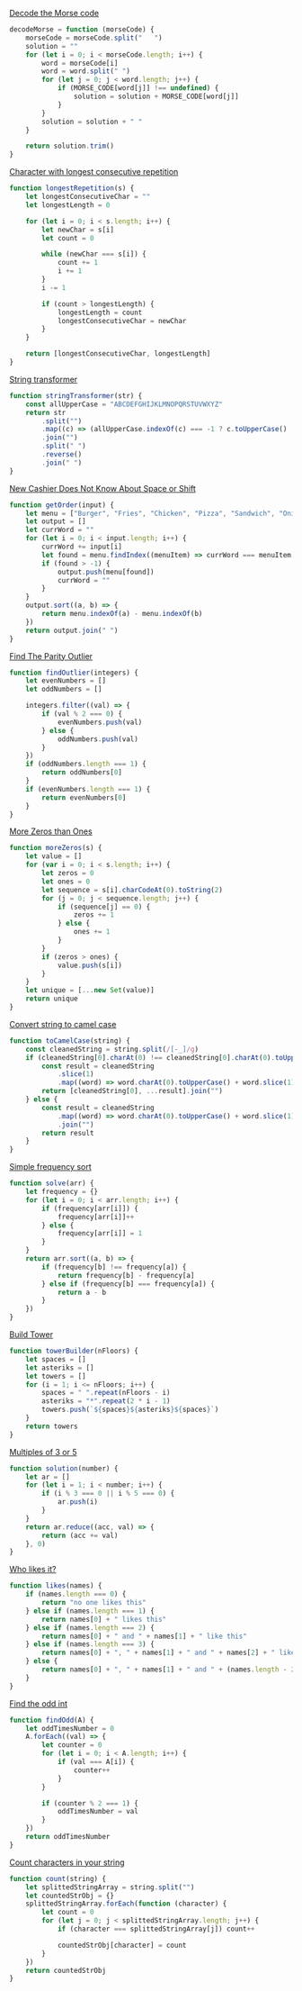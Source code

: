 [Decode the Morse code](https://www.codewars.com/kata/54b724efac3d5402db00065e)

```javascript
decodeMorse = function (morseCode) {
	morseCode = morseCode.split("   ")
	solution = ""
	for (let i = 0; i < morseCode.length; i++) {
		word = morseCode[i]
		word = word.split(" ")
		for (let j = 0; j < word.length; j++) {
			if (MORSE_CODE[word[j]] !== undefined) {
				solution = solution + MORSE_CODE[word[j]]
			}
		}
		solution = solution + " "
	}

	return solution.trim()
}
```

[Character with longest consecutive repetition](https://www.codewars.com/kata/586d6cefbcc21eed7a001155)

```javascript
function longestRepetition(s) {
	let longestConsecutiveChar = ""
	let longestLength = 0

	for (let i = 0; i < s.length; i++) {
		let newChar = s[i]
		let count = 0

		while (newChar === s[i]) {
			count += 1
			i += 1
		}
		i -= 1

		if (count > longestLength) {
			longestLength = count
			longestConsecutiveChar = newChar
		}
	}

	return [longestConsecutiveChar, longestLength]
}
```

[String transformer](https://www.codewars.com/kata/5878520d52628a092f0002d0)

```javascript
function stringTransformer(str) {
	const allUpperCase = "ABCDEFGHIJKLMNOPQRSTUVWXYZ"
	return str
		.split("")
		.map((c) => (allUpperCase.indexOf(c) === -1 ? c.toUpperCase() : c.toLowerCase()))
		.join("")
		.split(" ")
		.reverse()
		.join(" ")
}
```

[New Cashier Does Not Know About Space or Shift](https://www.codewars.com/kata/5d23d89906f92a00267bb83d)

```js
function getOrder(input) {
	let menu = ["Burger", "Fries", "Chicken", "Pizza", "Sandwich", "Onionrings", "Milkshake", "Coke"]
	let output = []
	let currWord = ""
	for (let i = 0; i < input.length; i++) {
		currWord += input[i]
		let found = menu.findIndex((menuItem) => currWord === menuItem.toLowerCase())
		if (found > -1) {
			output.push(menu[found])
			currWord = ""
		}
	}
	output.sort((a, b) => {
		return menu.indexOf(a) - menu.indexOf(b)
	})
	return output.join(" ")
}
```

[Find The Parity Outlier](https://www.codewars.com/kata/5526fc09a1bbd946250002dc)

```js
function findOutlier(integers) {
	let evenNumbers = []
	let oddNumbers = []

	integers.filter((val) => {
		if (val % 2 === 0) {
			evenNumbers.push(val)
		} else {
			oddNumbers.push(val)
		}
	})
	if (oddNumbers.length === 1) {
		return oddNumbers[0]
	}
	if (evenNumbers.length === 1) {
		return evenNumbers[0]
	}
}
```

[More Zeros than Ones](https://www.codewars.com/kata/5d41e16d8bad42002208fe1a)

```js
function moreZeros(s) {
	let value = []
	for (var i = 0; i < s.length; i++) {
		let zeros = 0
		let ones = 0
		let sequence = s[i].charCodeAt(0).toString(2)
		for (j = 0; j < sequence.length; j++) {
			if (sequence[j] == 0) {
				zeros += 1
			} else {
				ones += 1
			}
		}
		if (zeros > ones) {
			value.push(s[i])
		}
	}
	let unique = [...new Set(value)]
	return unique
}
```

[Convert string to camel case](https://www.codewars.com/kata/517abf86da9663f1d2000003)

```js
function toCamelCase(string) {
	const cleanedString = string.split(/[-_]/g)
	if (cleanedString[0].charAt(0) !== cleanedString[0].charAt(0).toUpperCase()) {
		const result = cleanedString
			.slice(1)
			.map((word) => word.charAt(0).toUpperCase() + word.slice(1))
		return [cleanedString[0], ...result].join("")
	} else {
		const result = cleanedString
			.map((word) => word.charAt(0).toUpperCase() + word.slice(1))
			.join("")
		return result
	}
}
```

[Simple frequency sort](https://www.codewars.com/kata/5a8d2bf60025e9163c0000bc)

```js
function solve(arr) {
	let frequency = {}
	for (let i = 0; i < arr.length; i++) {
		if (frequency[arr[i]]) {
			frequency[arr[i]]++
		} else {
			frequency[arr[i]] = 1
		}
	}
	return arr.sort((a, b) => {
		if (frequency[b] !== frequency[a]) {
			return frequency[b] - frequency[a]
		} else if (frequency[b] === frequency[a]) {
			return a - b
		}
	})
}
```

[Build Tower](https://www.codewars.com/kata/576757b1df89ecf5bd00073b)

```js
function towerBuilder(nFloors) {
	let spaces = []
	let asteriks = []
	let towers = []
	for (i = 1; i <= nFloors; i++) {
		spaces = " ".repeat(nFloors - i)
		asteriks = "*".repeat(2 * i - 1)
		towers.push(`${spaces}${asteriks}${spaces}`)
	}
	return towers
}
```

[Multiples of 3 or 5](https://www.codewars.com/kata/514b92a657cdc65150000006)

```js
function solution(number) {
	let ar = []
	for (let i = 1; i < number; i++) {
		if (i % 3 === 0 || i % 5 === 0) {
			ar.push(i)
		}
	}
	return ar.reduce((acc, val) => {
		return (acc += val)
	}, 0)
}
```

[Who likes it?](https://www.codewars.com/kata/5266876b8f4bf2da9b000362)

```js
function likes(names) {
	if (names.length === 0) {
		return "no one likes this"
	} else if (names.length === 1) {
		return names[0] + " likes this"
	} else if (names.length === 2) {
		return names[0] + " and " + names[1] + " like this"
	} else if (names.length === 3) {
		return names[0] + ", " + names[1] + " and " + names[2] + " like this"
	} else {
		return names[0] + ", " + names[1] + " and " + (names.length - 2) + " others like this"
	}
}
```

[Find the odd int](https://www.codewars.com/kata/54da5a58ea159efa38000836)

```js
function findOdd(A) {
	let oddTimesNumber = 0
	A.forEach((val) => {
		let counter = 0
		for (let i = 0; i < A.length; i++) {
			if (val === A[i]) {
				counter++
			}
		}

		if (counter % 2 === 1) {
			oddTimesNumber = val
		}
	})
	return oddTimesNumber
}
```

[Count characters in your string](https://www.codewars.com/kata/52efefcbcdf57161d4000091)

```js
function count(string) {
	let splittedStringArray = string.split("")
	let countedStrObj = {}
	splittedStringArray.forEach(function (character) {
		let count = 0
		for (let j = 0; j < splittedStringArray.length; j++) {
			if (character === splittedStringArray[j]) count++

			countedStrObj[character] = count
		}
	})
	return countedStrObj
}
```
